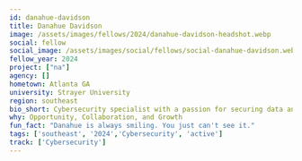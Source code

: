 ```yaml
---
id: danahue-davidson
title: Danahue Davidson 
image: /assets/images/fellows/2024/danahue-davidson-headshot.webp
social: fellow
social_image: /assets/images/social/fellows/social-danahue-davidson.webp
fellow_year: 2024
project: ["na"]
agency: []
hometown: Atlanta GA
university: Strayer University
region: southeast
bio_short: Cybersecurity specialist with a passion for securing data and security infrastructure
why: Opportunity, Collaboration, and Growth 
fun_fact: "Danahue is always smiling. You just can't see it."
tags: ['southeast', '2024','Cybersecurity', 'active']
track: ['Cybersecurity']
---
```


